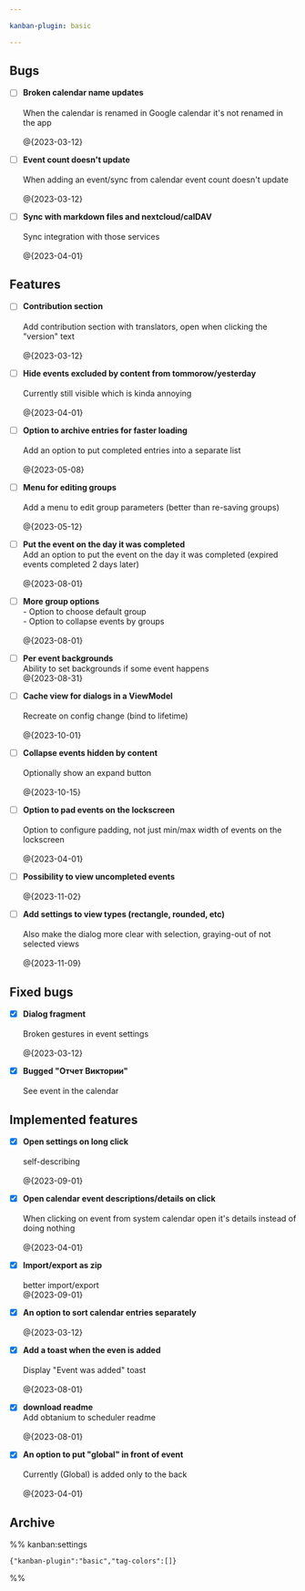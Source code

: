 ```yaml
---

kanban-plugin: basic

---
```


## Bugs

- [ ] **Broken calendar name updates**<br><br>When the calendar is renamed in Google calendar it's not renamed in the app<br><br>@{2023-03-12}
- [ ] **Event count doesn't update**<br><br>When adding an event/sync from calendar event count doesn't update<br><br>@{2023-03-12}
- [ ] **Sync with markdown files and nextcloud/calDAV**<br><br>Sync integration with those services<br><br>@{2023-04-01}


## Features

- [ ] **Contribution section**<br><br>Add contribution section with translators, open when clicking the "version" text<br><br>@{2023-03-12}
- [ ] **Hide events excluded by content from tommorow/yesterday**<br><br>Currently still visible which is kinda annoying<br><br>@{2023-04-01}
- [ ] **Option to archive entries for faster loading**<br><br>Add an option to put completed entries into a separate list<br><br>@{2023-05-08}
- [ ] **Menu for editing groups**<br><br>Add a menu to edit group parameters (better than re-saving groups)<br><br>@{2023-05-12}
- [ ] **Put the event on the day it was completed**<br>Add an option to put the event on the day it was completed (expired events completed 2 days later)<br><br>@{2023-08-01}
- [ ] **More group options**<br>- Option to choose default group<br>- Option to collapse events by groups<br><br>@{2023-08-01}
- [ ] **Per event backgrounds**<br>Ability to set backgrounds if some event happens<br>@{2023-08-31}
- [ ] **Cache view for dialogs in a ViewModel**<br><br>Recreate on config change (bind to lifetime)<br><br>@{2023-10-01}
- [ ] **Collapse events hidden by content**<br><br>Optionally show an expand button<br><br>@{2023-10-15}
- [ ] **Option to pad events on the lockscreen**<br><br>Option to configure padding, not just min/max width of events on the lockscreen<br><br>@{2023-04-01}
- [ ] **Possibility to view uncompleted events**<br><br>@{2023-11-02}
- [ ] **Add settings to view types (rectangle, rounded, etc)**<br><br>Also make the dialog more clear with selection, graying-out of not selected views<br><br>@{2023-11-09}


## Fixed bugs

- [x] **Dialog fragment**<br><br>Broken gestures in event settings<br><br>@{2023-03-12}
- [x] **Bugged "Отчет Виктории"**<br><br>See event in the calendar


## Implemented features

- [x] **Open settings on long click**<br><br>self-describing<br><br>@{2023-09-01}
- [x] **Open calendar event descriptions/details on click**<br><br>When clicking on event from system calendar open it's details instead of doing nothing<br><br>@{2023-04-01}
- [x] **Import/export as zip**<br><br>better import/export<br>@{2023-09-01}
- [x] **An option to sort calendar entries separately**<br><br>@{2023-03-12}
- [x] **Add a toast when the even is added**<br><br>Display "Event was added" toast<br><br>@{2023-08-01}
- [x] **download readme**<br>Add obtanium to scheduler readme<br><br>@{2023-08-01}
- [x] **An option to put "global" in front of event**<br><br>Currently (Global) is added only to the back<br><br>@{2023-04-01}


## Archive





%% kanban:settings
```
{"kanban-plugin":"basic","tag-colors":[]}
```
%%